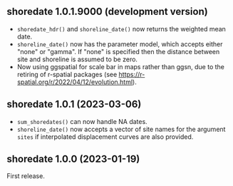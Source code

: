 ## shoredate 1.0.1.9000 (development version)
 - `shoredate_hdr()` and `shoreline_date()` now returns the weighted mean date.
 - `shoreline_date()` now has the parameter model, which accepts either "none" 
 or "gamma". If "none" is specified then the distance between site and shoreline
 is assumed to be zero.
 - Now using ggspatial for scale bar in maps rather than ggsn, due to the 
 retiring of r-spatial packages 
 (see https://r-spatial.org/r/2022/04/12/evolution.html).

## shoredate 1.0.1 (2023-03-06)

 - `sum_shoredates()` can now handle NA dates.
 - `shoreline_date()` now accepts a vector of site names for the argument 
 `sites` if interpolated displacement curves are also provided.

## shoredate 1.0.0 (2023-01-19)
First release.
